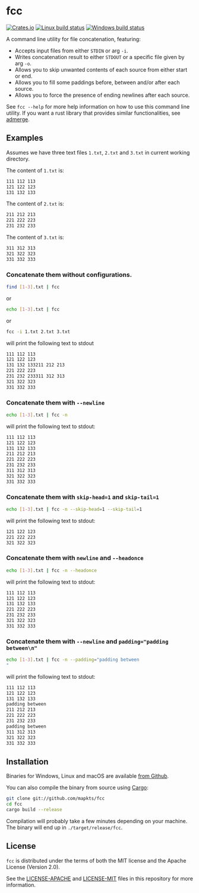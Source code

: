 # fcc

[![Crates.io](https://img.shields.io/crates/v/fcc?style=flat-square)](https://crates.io/crates/fcc)
[![Linux build status](https://travis-ci.org/mapkts/fcc.svg?branch=master)](https://travis-ci.org/mapkts/fcc)
[![Windows build status](https://ci.appveyor.com/api/projects/status/github/mapkts/fcc?svg=true)](https://ci.appveyor.com/project/mapkts/fcc)

A command line utility for file concatenation, featuring:

- Accepts input files from either `STDIN` or arg `-i`.
- Writes concatenation result to either `STDOUT` or a specific file given by arg `-o`.
- Allows you to skip unwanted contents of each source from either start or end.
- Allows you to fill some paddings before, between and/or after each source.
- Allows you to force the presence of ending newlines after each source.

See `fcc --help` for more help information on how to use this command line utility. If you want a rust library that provides similar functionalities, see [admerge](https://crates.io/crates/admerge).

## Examples

Assumes we have three text files `1.txt`, `2.txt` and `3.txt` in current working directory.

The content of `1.txt` is:

```bash
111 112 113
121 122 123
131 132 133
```

The content of `2.txt` is:

```bash
211 212 213
221 222 223
231 232 233
```

The content of `3.txt` is:

```bash
311 312 313
321 322 323
331 332 333
```

### Concatenate them without configurations.

```bash
find [1-3].txt | fcc
```

or

```bash
echo [1-3].txt | fcc
```

or

```bash
fcc -i 1.txt 2.txt 3.txt
```

will print the following text to stdout

```bash
111 112 113
121 122 123
131 132 133211 212 213
221 222 223
231 232 233311 312 313
321 322 323
331 332 333
```

### Concatenate them with `--newline`

```bash
echo [1-3].txt | fcc -n
```

will print the following text to stdout:

```bash
111 112 113
121 122 123
131 132 133
211 212 213
221 222 223
231 232 233
311 312 313
321 322 323
331 332 333

```

### Concatenate them with `skip-head=1` and `skip-tail=1`

```bash
echo [1-3].txt | fcc -n --skip-head=1 --skip-tail=1
```

will print the following text to stdout:

```bash
121 122 123
221 222 223
321 322 323

```

### Concatenate them with `newline` and `--headonce`

```bash
echo [1-3].txt | fcc -n --headonce
```

will print the following text to stdout:

```bash
111 112 113
121 122 123
131 132 133
221 222 223
231 232 233
321 322 323
331 332 333

```

### Concatenate them with `--newline` and `padding="padding between\n"`

```bash
echo [1-3].txt | fcc -n --padding="padding between
"
```

will print the following text to stdout:

```bash
111 112 113
121 122 123
131 132 133
padding between
211 212 213
221 222 223
231 232 233
padding between
311 312 313
321 322 323
331 332 333

```

## Installation

Binaries for Windows, Linux and macOS are available [from Github](https://github.com/mapkts/fcc/releases/latest).

You can also compile the binary from source using [Cargo](https://www.rust-lang.org/tools/install):

```bash
git clone git://github.com/mapkts/fcc
cd fcc
cargo build --release
```

Compilation will probably take a few minutes depending on your machine. The
binary will end up in `./target/release/fcc`.

## License

`fcc` is distributed under the terms of both the MIT license and the Apache License (Version 2.0).

See the [LICENSE-APACHE](LICENSE-APACHE) and [LICENSE-MIT](LICENSE-MIT) files in this repository for more information.
